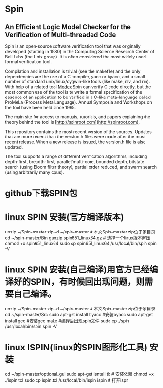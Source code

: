 # Spin
## An Efficient Logic Model Checker for the Verification of Multi-threaded Code

Spin is an open-source software verification tool that was originally
developed (starting in 1980) in the Computing Science Research Center of Bell Labs
(the Unix group). It is often considered the most widely used formal verification tool.

Compilation and installation is trivial (see the makefile) and the only dependencies
are the use of a C compiler, yacc or byacc, and a small number of standard
unix/linux/cygwin-like tools (like make, mv, and rm). With help of a related tool
[Modex](http://spinroot.com/modex) Spin can verify C code directly, but the most
common use of the tool is to write a formal specification of the essence of an
application to be verified in a C-like meta-language called ProMeLa (Process Meta
Language). Annual Symposia and Workshops on the tool have been held since 1995.

The main site for access to manuals, tutorials, and papers explaining the theory
behind the tool is [http://spinroot.com](http://spinroot.com).

This repository contains the most recent version of the sources. Updates that are more
recent than the version.h files were made after the most recent release. When a new
release is issued, the version.h file is also updated.

The tool supports a range of different verification algorithms, including depth-first,
breadth-first, parallel/multi-core, bounded depth, bitstate search (using Bloom filter
theory), partial order reduced, and swarm search (using arbitrarily many cpus).

# github下载SPIN包
# linux SPIN 安装(官方编译版本)

unzip ~/Spin-master.zip  -d ~/spin-master # 本文Spin-master.zip位于家目录
cd ~/spin-master/Bin
gunzip spin651_linux64.gz # 选择一个linux版本解压
chmod +x spin651_linux64
sudo cp spin651_linux64 /usr/local/bin/spin
spin -V

# linux SPIN 安装(自己编译)用官方已经编译好的SPIN，有时候回出现问题，则需要自己编译。

unzip ~/Spin-master.zip  -d ~/spin-master # 本文Spin-master.zip位于家目录
cd ~/spin-master/Src
sudo apt-get install byacc #安装byacc
sudo apt-get install gcc #安装gcc
make #编译后出现spin文件
sudo cp ./spin /usr/local/bin/spin
spin -V

# linux ISPIN(linux的SPIN图形化工具) 安装

cd ~/spin-master/optional_gui
sudo apt-get isntall tk # 安装依赖
chmod +x ./ispin.tcl
sudo cp ispin.tcl /usr/local/bin/ispin
ispin # 打开ispn 
